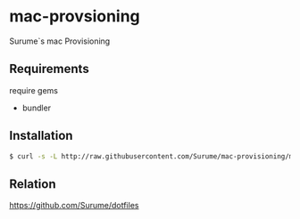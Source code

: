 mac-provsioning
====

Surume`s mac Provisioning

## Requirements

require gems
- bundler

## Installation

```bash
$ curl -s -L http://raw.githubusercontent.com/Surume/mac-provisioning/master/install.sh | sh
```

## Relation

https://github.com/Surume/dotfiles
